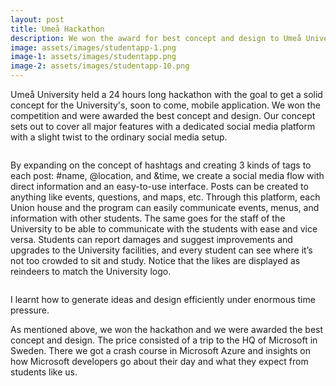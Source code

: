 ```yaml
---
layout: post
title: Umeå Hackathon
description: We won the award for best concept and design to Umeå University's new student app
image: assets/images/studentapp-1.png
image-1: assets/images/studentapp.png
image-2: assets/images/studentapp-10.png
---
```


Umeå University held a 24 hours long hackathon with the goal to get a solid concept for the University's, soon to come, mobile application. We won the competition and were awarded the best concept and design. Our concept sets out to cover all major features with a dedicated social media platform with a slight twist to the ordinary social media setup. 

<span class="image main"><img src="{{ site.baseurl }}/{{ page.image-1 }}" alt="" /></span>

By expanding on the concept of hashtags and creating 3 kinds of tags to each post: #name, @location, and &time, we create a social media flow with direct information and an easy-to-use interface. Posts can be created to anything like events, questions, and maps, etc. Through this platform, each Union house and the program can easily communicate events, menus, and information with other students. The same goes for the staff of the University to be able to communicate with the students with ease and vice versa. Students can report damages and suggest improvements and upgrades to the University facilities, and every student can see where it’s not too crowded to sit and study. Notice that the likes are displayed as reindeers to match the University logo.

<span class="image main"><img src="{{ site.baseurl }}/{{ page.image-2 }}" alt="" /></span>

I learnt how to generate ideas and design efficiently under enormous time pressure.

As mentioned above, we won the hackathon and we were awarded the best concept and design. The price consisted of a trip to the HQ of Microsoft in Sweden. There we got a crash course in Microsoft Azure and insights on how Microsoft developers go about their day and what they expect from students like us.